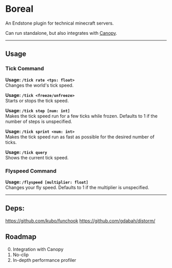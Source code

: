 # Boreal
An Endstone plugin for technical minecraft servers.

Can run standalone, but also integrates with [Canopy](https://github.com/ForestOfLight/Canopy).

---

## Usage

### Tick Command

**Usage: `/tick rate <tps: float>`**  
Changes the world's tick speed.

**Usage: `/tick <freeze/unfreeze>`**  
Starts or stops the tick speed.

**Usage: `/tick step [num: int]`**  
Makes the tick speed run for a few ticks while frozen. Defaults to 1 if the number of steps is unspecified.

**Usage: `/tick sprint <num: int>`**  
Makes the tick speed run as fast as possible for the desired number of ticks.

**Usage: `/tick query`**  
Shows the current tick speed.

### Flyspeed Command

**Usage: `/flyspeed [multiplier: float]`**  
Changes your fly speed. Defaults to 1 if the multiplier is unspecified.

---

## Deps:

https://github.com/kubo/funchook
https://github.com/gdabah/distorm/

## Roadmap

0. Integration with Canopy
0. No-clip
0. In-depth performance profiler
